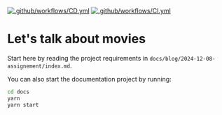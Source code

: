 [![.github/workflows/CD.yml](https://github.com/DegandAdrien/2024-tp-final-devops/actions/workflows/CD.yml/badge.svg)](https://github.com/DegandAdrien/2024-tp-final-devops/actions/workflows/CD.yml)
[![.github/workflows/CI.yml](https://github.com/DegandAdrien/2024-tp-final-devops/actions/workflows/CI.yml/badge.svg)](https://github.com/DegandAdrien/2024-tp-final-devops/actions/workflows/CI.yml)
# Let's talk about movies

Start here by reading the project requirements in `docs/blog/2024-12-08-assignement/index.md`.

You can also start the documentation project by running:
```bash
cd docs
yarn
yarn start
```

